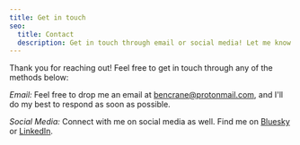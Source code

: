 ```yaml
---
title: Get in touch
seo:
  title: Contact
  description: Get in touch through email or social media! Let me know how I can help.
---
```


Thank you for reaching out! Feel free to get in touch through any of the methods below:

_Email:_
Feel free to drop me an email at [bencrane@protonmail.com](mailto:bencrane@protonmail.com), and I'll do my best to respond as soon as possible.

_Social Media:_
Connect with me on social media as well. Find me on [Bluesky](https://bsky.app/profile/bcrane.bsky.social/) or [LinkedIn](https://www.linkedin.com/in/benscrane/).